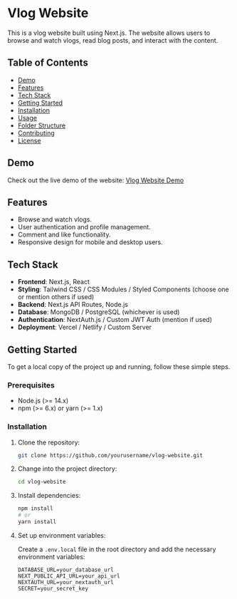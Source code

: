 # Vlog Website

This is a vlog website built using Next.js. The website allows users to browse and watch vlogs, read blog posts, and interact with the content.

## Table of Contents

- [Demo](#demo)
- [Features](#features)
- [Tech Stack](#tech-stack)
- [Getting Started](#getting-started)
- [Installation](#installation)
- [Usage](#usage)
- [Folder Structure](#folder-structure)
- [Contributing](#contributing)
- [License](#license)

## Demo

Check out the live demo of the website: [Vlog Website Demo](https://your-vlog-website-url.com)

## Features

- Browse and watch vlogs.
- User authentication and profile management.
- Comment and like functionality.
- Responsive design for mobile and desktop users.

## Tech Stack

- **Frontend**: Next.js, React
- **Styling**: Tailwind CSS / CSS Modules / Styled Components (choose one or mention others if used)
- **Backend**: Next.js API Routes, Node.js
- **Database**: MongoDB / PostgreSQL (whichever is used)
- **Authentication**: NextAuth.js / Custom JWT Auth (mention if used)
- **Deployment**: Vercel / Netlify / Custom Server

## Getting Started

To get a local copy of the project up and running, follow these simple steps.

### Prerequisites

- Node.js (>= 14.x)
- npm (>= 6.x) or yarn (>= 1.x)

### Installation

1. Clone the repository:
    ```bash
    git clone https://github.com/yourusername/vlog-website.git
    ```

2. Change into the project directory:
    ```bash
    cd vlog-website
    ```

3. Install dependencies:
    ```bash
    npm install
    # or
    yarn install
    ```

4. Set up environment variables:

   Create a `.env.local` file in the root directory and add the necessary environment variables:
   ```env
   DATABASE_URL=your_database_url
   NEXT_PUBLIC_API_URL=your_api_url
   NEXTAUTH_URL=your_nextauth_url
   SECRET=your_secret_key

